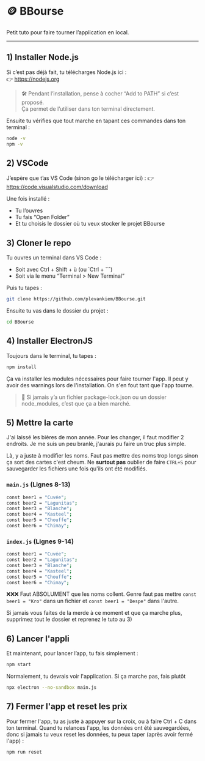# 🪙 BBourse

Petit tuto pour faire tourner l’application en local.

---

## 1) Installer Node.js

Si c’est pas déjà fait, tu télécharges Node.js ici :  
👉 https://nodejs.org

> 🛠 Pendant l’installation, pense à cocher “Add to PATH” si c’est proposé.  
> Ça permet de l’utiliser dans ton terminal directement.

Ensuite tu vérifies que tout marche en tapant ces commandes dans ton terminal :

```bash
node -v
npm -v
```

## 2) VSCode

J’espère que t’as VS Code (sinon go le télécharger ici) :
👉 https://code.visualstudio.com/download

Une fois installé :
- Tu l’ouvres
- Tu fais “Open Folder”
- Et tu choisis le dossier où tu veux stocker le projet BBourse

## 3) Cloner le repo

Tu ouvres un terminal dans VS Code :
- Soit avec Ctrl + Shift + ù (ou `Ctrl + ```)
- Soit via le menu “Terminal > New Terminal”

Puis tu tapes :
```bash
git clone https://github.com/plevankiem/BBourse.git
```

Ensuite tu vas dans le dossier du projet :
```bash
cd BBourse
```

## 4) Installer ElectronJS

Toujours dans le terminal, tu tapes :
```bash
npm install
```
Ça va installer les modules nécessaires pour faire tourner l'app. Il peut y avoir des warnings lors de l'installation. On s'en fout tant que l'app tourne.
> 🧠 Si jamais y’a un fichier package-lock.json ou un dossier node_modules, c’est que ça a bien marché.

## 5) Mettre la carte

J'ai laissé les bières de mon année. Pour les changer, il faut modifier 2 endroits. Je me suis un peu branlé, j'aurais pu faire un truc plus simple.

Là, y a juste à modifier les noms. Faut pas mettre des noms trop longs sinon ça sort des cartes c'est cheum. Ne **surtout pas** oublier de faire `CTRL+S` pour sauvegarder les fichiers une fois qu'ils ont été modifiés.

### `main.js` (Lignes 8-13)

```bash
const beer1 = "Cuvée";
const beer2 = "Lagunitas";
const beer3 = "Blanche";
const beer4 = "Kasteel";
const beer5 = "Chouffe";
const beer6 = "Chimay";
```

### `index.js` (Lignes 9-14)
```bash
const beer1 = "Cuvée";
const beer2 = "Lagunitas";
const beer3 = "Blanche";
const beer4 = "Kasteel";
const beer5 = "Chouffe";
const beer6 = "Chimay";
```

❌​❌​❌​ Faut ABSOLUMENT que les noms collent. Genre faut pas mettre `const beer1 = "Kro"` dans un fichier et `const beer1 = "Despe"` dans l'autre.

Si jamais vous faites de la merde à ce moment et que ça marche plus, supprimez tout le dossier et reprenez le tuto au 3)

## 6) Lancer l'appli

Et maintenant, pour lancer l’app, tu fais simplement :
```bash
npm start
```

Normalement, tu devrais voir l'application. Si ça marche pas, fais plutôt
```bash
npx electron --no-sandbox main.js
```

## 7) Fermer l'app et reset les prix
Pour fermer l'app, tu as juste à appuyer sur la croix, ou à faire Ctrl + C dans ton terminal.
Quand tu relances l'app, les données ont été sauvegardées, donc si jamais tu veux reset les données, tu peux taper (après avoir fermé l'app) :
```bash
npm run reset
```
